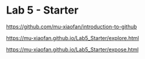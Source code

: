 # Lab 5 - Starter
https://github.com/mu-xiaofan/introduction-to-github

https://mu-xiaofan.github.io/Lab5_Starter/explore.html

https://mu-xiaofan.github.io/Lab5_Starter/expose.html
